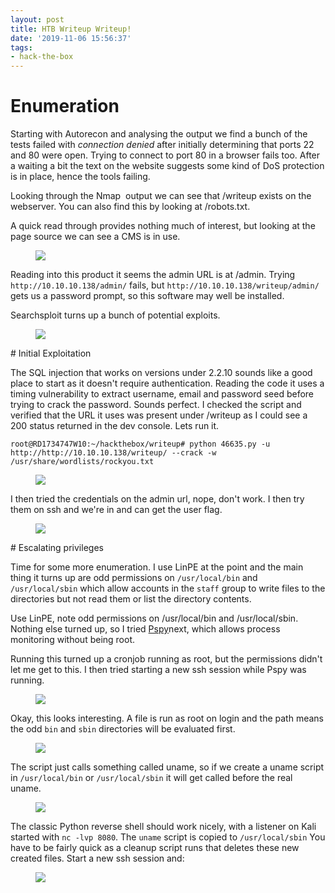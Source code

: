 ```yaml
---
layout: post
title: HTB Writeup Writeup!
date: '2019-11-06 15:56:37'
tags:
- hack-the-box
---
```


# Enumeration

Starting with Autorecon and analysing the output we find a bunch of the tests failed with _connection denied_ after initially determining that ports 22 and 80 were open. Trying to connect to port 80 in a browser fails too. After a waiting a bit the text on the website suggests some kind of DoS protection is in place, hence the tools failing.

Looking through the Nmap &nbsp;output we can see that /writeup exists on the webserver. You can also find this by looking at /robots.txt.

A quick read through provides nothing much of interest, but looking at the page source we can see a CMS is in use.

<figure class="kg-card kg-image-card"><img src="/content/images/2019/11/vlcsnap-2019-07-24-15h21m58s001.png" class="kg-image"></figure>

Reading into this product it seems the admin URL is at /admin. Trying `http://10.10.10.138/admin/` fails, but `http://10.10.10.138/writeup/admin/` gets us a password prompt, so this software may well be installed.

Searchsploit turns up a bunch of potential exploits.

<figure class="kg-card kg-image-card"><img src="/content/images/2019/11/vlcsnap-2019-07-24-15h34m49s120.png" class="kg-image"></figure>
# Initial Exploitation

The SQL injection that works on versions under 2.2.10 sounds like a good place to start as it doesn't require authentication. Reading the code it uses a timing vulnerability to extract username, email and password seed before trying to crack the password. Sounds perfect. I checked the script and verified that the URL it uses was present under /writeup as I could see a 200 status returned in the dev console. Lets run it.

    root@RD1734747W10:~/hackthebox/writeup# python 46635.py -u http://http://10.10.10.138/writeup/ --crack -w /usr/share/wordlists/rockyou.txt

<figure class="kg-card kg-image-card"><img src="/content/images/2019/11/vlcsnap-2019-07-24-16h04m24s353.png" class="kg-image"></figure>

I then tried the credentials on the admin url, nope, don't work. I then try them on ssh and we're in and can get the user flag.

<figure class="kg-card kg-image-card"><img src="/content/images/2019/11/vlcsnap-2019-07-24-16h07m50s527.png" class="kg-image"></figure>
# Escalating privileges

Time for some more enumeration. I use LinPE at the point and the main thing it turns up are odd permissions on `/usr/local/bin` and `/usr/local/sbin` which allow accounts in the `staff` group to write files to the directories but not read them or list the directory contents.

Use LinPE, note odd permissions on /usr/local/bin and /usr/local/sbin. Nothing else turned up, so I tried [Pspy](https://github.com/DominicBreuker/pspy)next, which allows process monitoring without being root.

Running this turned up a cronjob running as root, but the permissions didn't let me get to this. I then tried starting a new ssh session while Pspy was running.

<figure class="kg-card kg-image-card"><img src="/content/images/2019/11/vlcsnap-2019-07-24-16h13m14s512.png" class="kg-image"></figure>

Okay, this looks interesting. A file is run as root on login and the path means the odd `bin` and `sbin` directories will be evaluated first.

<figure class="kg-card kg-image-card"><img src="/content/images/2019/11/vlcsnap-2019-07-24-16h17m30s539.png" class="kg-image"></figure>

The script just calls something called uname, so if we create a uname script in `/usr/local/bin` or `/usr/local/sbin` it will get called before the real uname.

<figure class="kg-card kg-image-card"><img src="/content/images/2019/11/vlcsnap-2019-07-24-16h20m37s833.png" class="kg-image"></figure>

The classic Python reverse shell should work nicely, with a listener on Kali started with `nc -lvp 8080`. The `uname` script is copied to `/usr/local/sbin` You have to be fairly quick as a cleanup script runs that deletes these new created files. Start a new ssh session and:

<figure class="kg-card kg-image-card"><img src="/content/images/2019/11/vlcsnap-2019-07-24-16h23m52s036.png" class="kg-image"></figure>